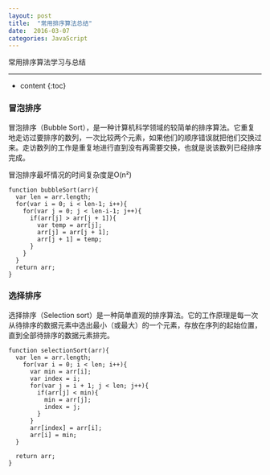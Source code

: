 ```yaml
---
layout: post
title:  "常用排序算法总结"
date:  2016-03-07
categories: JavaScript
---
```


常用排序算法学习与总结

---

* content
{:toc}

### 冒泡排序

冒泡排序（Bubble Sort），是一种计算机科学领域的较简单的排序算法。它重复地走访过要排序的数列，一次比较两个元素，如果他们的顺序错误就把他们交换过来。走访数列的工作是重复地进行直到没有再需要交换，也就是说该数列已经排序完成。

冒泡排序最坏情况的时间复杂度是O(n²)

	function bubbleSort(arr){
	  var len = arr.length;
	  for(var i = 0; i < len-1; i++){
	    for(var j = 0; j < len-i-1; j++){
	      if(arr[j] > arr[j + 1]){
            var temp = arr[j];
            arr[j] = arr[j + 1];
            arr[j + 1] = temp;
          }
        }
	  }
	  return arr;
	}


### 选择排序

选择排序（Selection sort）是一种简单直观的排序算法。它的工作原理是每一次从待排序的数据元素中选出最小（或最大）的一个元素，存放在序列的起始位置，直到全部待排序的数据元素排完。

  
	function selectionSort(arr){
	  var len = arr.length;
        for(var i = 0; i < len; i++){
          var min = arr[i];
          var index = i;
          for(var j = i + 1; j < len; j++){
            if(arr[j] < min){
              min = arr[j];
              index = j;
            }
          }		
          arr[index] = arr[i];
          arr[i] = min;
      }
	
      return arr;
	}
